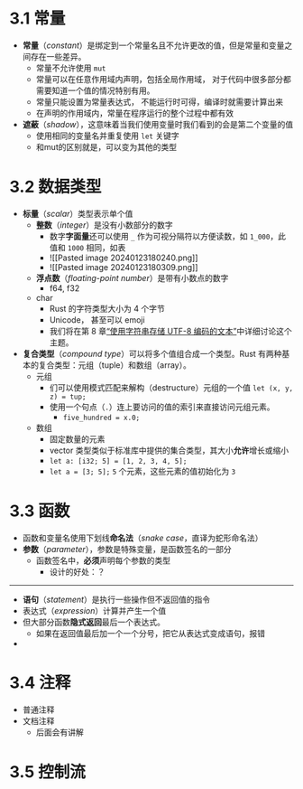 
# 3.1 常量

- **常量**（_constant_）是绑定到一个常量名且不允许更改的值，但是常量和变量之间存在一些差异。
	- 常量不允许使用 `mut`
	- 常量可以在任意作用域内声明，包括全局作用域， 对于代码中很多部分都需要知道一个值的情况特别有用。
	- 常量只能设置为常量表达式， 不能运行时可得，编译时就需要计算出来
	- 在声明的作用域内，常量在程序运行的整个过程中都有效
- **遮蔽**（_shadow_），这意味着当我们使用变量时我们看到的会是第二个变量的值
	- 使用相同的变量名并重复使用 `let` 关键字
	- 和mut的区别就是，可以变为其他的类型


# 3.2 数据类型

- **标量**（_scalar_）类型表示单个值
	- **整数**（_integer_）是没有小数部分的数字
		- 数字**字面量**还可以使用 `_` 作为可视分隔符以方便读数，如 `1_000`，此值和 `1000` 相同，如表
		- ![[Pasted image 20240123180240.png]]
		- ![[Pasted image 20240123180309.png]]
	- **浮点数**（_floating-point number_）是带有小数点的数字
		- f64, f32
	- char
		- Rust 的字符类型大小为 4 个字节
		- Unicode， 甚至可以 emoji
		- 我们将在第 8 章[“使用字符串存储 UTF-8 编码的文本”](https://rustwiki.org/zh-CN/book/ch08-02-strings.html#%E4%BD%BF%E7%94%A8%E5%AD%97%E7%AC%A6%E4%B8%B2%E5%AD%98%E5%82%A8-utf-8-%E7%BC%96%E7%A0%81%E7%9A%84%E6%96%87%E6%9C%AC)中详细讨论这个主题。
- **复合类型**（_compound type_）可以将多个值组合成一个类型。Rust 有两种基本的复合类型：元组（tuple）和数组（array）。
	- 元组
		- 们可以使用模式匹配来解构（destructure）元组的一个值 `let (x, y, z) = tup;`
		- 使用一个句点（`.`）连上要访问的值的索引来直接访问元组元素。
			- `five_hundred = x.0;`
	- 数组
		- 固定数量的元素
		- vector 类型类似于标准库中提供的集合类型，其大小**允许**增长或缩小
		- `let a: [i32; 5] = [1, 2, 3, 4, 5];`
		- `let a = [3; 5];` `5` 个元素，这些元素的值初始化为 `3`



# 3.3 函数

- 函数和变量名使用下划线**命名法**（_snake case_，直译为蛇形命名法）
- **参数**（_parameter_），参数是特殊变量，是函数签名的一部分
	- 函数签名中，**必须**声明每个参数的类型
		- 设计的好处：？

---
- **语句**（_statement_）是执行一些操作但不返回值的指令
- 表达式（_expression_）计算并产生一个值
- 但大部分函数**隐式返回**最后一个表达式。
	- 如果在返回值最后加一个一个分号，把它从表达式变成语句，报错
- 




# 3.4 注释
- 普通注释
- 文档注释
	- 后面会有讲解

# 3.5 控制流



